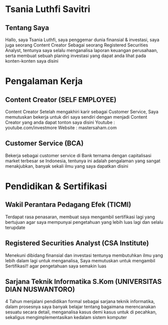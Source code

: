 # Tsania Luthfi Savitri
## Tentang Saya
Hallo, saya Tsania Luthfi, saya penggemar dunia finansial & investasi, saya juga seorang Content Creator
Sebagai seorang Registered Securities Analyst, tentunya saya selalu menganalisa laporan keuangan perusahaan, serta membuat sebuah planing investasi yang dapat anda lihat pada konten-konten saya disini

# Pengalaman Kerja

## Content Creator (SELF EMPLOYEE)
Content Creator
Setelah mengakhiri karir sebagai Customer Service, Saya memutuskan bekerja untuk diri saya sendiri dengan menjadi Content Creator yang anda dapat tonton saya disini
Youtube : youtube.com/investmore
Website : mastersaham.com

## Customer Service (BCA)
Bekerja sebagai customer service di Bank ternama dengan capitalisasi market terbesar se Indonesia, tentunya ini adalah pengalaman yang sangat menakjubkan, banyak sekali ilmu yang saya dapatkan disini

# Pendidikan & Sertifikasi

## Wakil Perantara Pedagang Efek (TICMI)
Terdapat rasa penasaran, membuat saya mengambil sertifikasi lagi yang bertujuan agar saya mempunyai pengetahuan yang lebih luas lagi dan selalu terupdate

## Registered Securities Analyst (CSA Institute)
Menekuni dibidang finansial dan investasi tentunya membutuhkan ilmu yang lebih dalam lagi untuk menganalisa, Saya memutuskan untuk mengambil Sertifikasi!! agar pengetahuan saya semakin luas

## Sarjana Teknik Informatika S.Kom (UNIVERSITAS DIAN NUSWANTORO)
4 Tahun menjalani pendidikan formal sebagai sarjana teknik informatika, dalam prosesnya saya banyak belajar tentang bagaimana merencanakan sesuatu secara detail, menganalisa kasus demi kasus untuk di pecahkan, sekaligus mengimplementasikan kedalam sistem komputer
